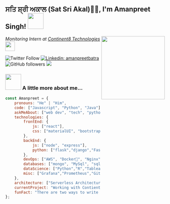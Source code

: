 <h2>ਸਤਿ ਸ਼੍ਰੀ ਅਕਾਲ (Sat Sri Akal)🙏🏻, I'm Amanpreet Singh! <img src="https://media.giphy.com/media/12oufCB0MyZ1Go/giphy.gif" width="50"></h2>
<img align='right' src="https://media.giphy.com/media/SHjOSDkKZ18qOHA5B5/giphy.gif" width="200">
<p><em>Monitoring Intern at <a href="http://www.continent8.com">Continent8 Technologies</a><img src="https://media.giphy.com/media/WUlplcMpOCEmTGBtBW/giphy.gif" width="30"> 
</em></p>

![Twitter Follow](https://img.shields.io/twitter/follow/ammy_batra23?label=Follow)
[![Linkedin: amanpreetbatra](https://img.shields.io/badge/Amanpreet-blue?style=flat-square&logo=Linkedin&logoColor=white&link=https://www.linkedin.com/in/amanpreetbatra/)](https://www.linkedin.com/in/amanpreetbatra/)
![GitHub followers](https://img.shields.io/github/followers/amanpreetbatra?label=Follow&style=social)
![](https://visitor-badge.glitch.me/badge?page_id=amanpreetbatra.amanpreetbatra)

[//]: # (![Waka Readme]&#40;https://github.com/amanpreetbatra/amanpreetbatra/workflows/Waka%20Readme/badge.svg&#41;)

[//]: # (👇 Hit in your console or terminal to connect with me.)

[//]: # ()
[//]: # (```bash)

[//]: # (npx anmol)

[//]: # (```)

### <img src="https://media.giphy.com/media/VgCDAzcKvsR6OM0uWg/giphy.gif" width="50"> A little more about me...  

```javascript
const Amanpreet = {
    pronouns: "He" | "Him",
    code: ["Javascript", "Python", "Java"],
    askMeAbout: ["web dev", "tech", "python", "monitoring"],
    technologies: {
        frontEnd: {
            js: ["react"],
            css: ["materialUI", "bootstrap"]
        },
        backEnd: {
            js: ["node", "express"],
            python: ["flask","django","FastAPI"]
        },
        devOps: ["AWS", "Docker🐳", "Nginx"],
        databases: ["mongo", "MySql", "sqlite","PostgreSQL","influxdb"],
        dataScience: ["Python","R","Tableau","Pandas","Numpy","Matplotlib","Seaborn","Plotly","Dash","Jupyter Notebook"],
        misc: ["Grafana","Prometheus","Git","GitHub","Linux","Windows"]
    },
    architecture: ["Serverless Architecture", "Progressive web applications", "Single page applications"],
    currentProject: "Working with Contient8 Technologies to build a world class monitoring system",
    funFact: "There are two ways to write error-free programs; only the third one works"
};
```

[//]: # (<img src="https://media.giphy.com/media/LnQjpWaON8nhr21vNW/giphy.gif" width="60"> <em><b>I love connecting with different people</b> so if you want to say <b>hi, I'll be happy to meet you more!</b> 😊</em>)

[//]: # ()
[//]: # (---)

[//]: # (<!--START_SECTION:waka-->)

[//]: # (![Profile Views]&#40;http://img.shields.io/badge/Profile%20Views-1621-blue&#41;)

[//]: # ()
[//]: # (![Lines of code]&#40;https://img.shields.io/badge/From%20Hello%20World%20I%27ve%20Written-2.9%20million%20lines%20of%20code-blue&#41;)

[//]: # ()
[//]: # (**🐱 My Github Data** )

[//]: # ()
[//]: # (> 🏆 598 Contributions in the Year 2020)

[//]: # ( > )

[//]: # (> 📦 340.7 kB Used in Github's Storage )

[//]: # ( > )

[//]: # (> 💼 Opted to Hire)

[//]: # ( > )

[//]: # (> 📜 33 Public Repositories)

[//]: # ( > )

[//]: # (> 🔑 16 Private Repositories )

[//]: # ()
[//]: # (**I'm a Night 🦉** )

[//]: # ()
[//]: # (```text)

[//]: # (🌞 Morning    71 commits     ███░░░░░░░░░░░░░░░░░░░░░░   14.64% )

[//]: # (🌆 Daytime    153 commits    ████████░░░░░░░░░░░░░░░░░   31.55% )

[//]: # (🌃 Evening    150 commits    ███████░░░░░░░░░░░░░░░░░░   30.93% )

[//]: # (🌙 Night      111 commits    █████░░░░░░░░░░░░░░░░░░░░   22.89%)

[//]: # ()
[//]: # (```)

[//]: # (📅 **I'm Most Productive on Sunday** )

[//]: # ()
[//]: # (```text)

[//]: # (Monday       75 commits     ███░░░░░░░░░░░░░░░░░░░░░░   15.46% )

[//]: # (Tuesday      55 commits     ██░░░░░░░░░░░░░░░░░░░░░░░   11.34% )

[//]: # (Wednesday    52 commits     ██░░░░░░░░░░░░░░░░░░░░░░░   10.72% )

[//]: # (Thursday     77 commits     ████░░░░░░░░░░░░░░░░░░░░░   15.88% )

[//]: # (Friday       66 commits     ███░░░░░░░░░░░░░░░░░░░░░░   13.61% )

[//]: # (Saturday     59 commits     ███░░░░░░░░░░░░░░░░░░░░░░   12.16% )

[//]: # (Sunday       101 commits    █████░░░░░░░░░░░░░░░░░░░░   20.82%)

[//]: # ()
[//]: # (```)

[//]: # ()
[//]: # ()
[//]: # (📊 **This Week I Spent My Time On** )

[//]: # ()
[//]: # (```text)

[//]: # (⌚︎ Time Zone: Asia/Kolkata)

[//]: # ()
[//]: # (💬 Programming Languages: )

[//]: # (Vue.js                   5 hrs 35 mins       ████████░░░░░░░░░░░░░░░░░   34.87% )

[//]: # (JavaScript               4 hrs 7 mins        ██████░░░░░░░░░░░░░░░░░░░   25.69% )

[//]: # (Python                   3 hrs               ████░░░░░░░░░░░░░░░░░░░░░   18.72% )

[//]: # (JSON                     1 hr 22 mins        ██░░░░░░░░░░░░░░░░░░░░░░░   8.55% )

[//]: # (Markdown                 47 mins             █░░░░░░░░░░░░░░░░░░░░░░░░   4.96%)

[//]: # ()
[//]: # (🔥 Editors: )

[//]: # (WebStorm                 12 hrs 36 mins      ███████████████████░░░░░░   78.58% )

[//]: # (PyCharm                  3 hrs 5 mins        ████░░░░░░░░░░░░░░░░░░░░░   19.27% )

[//]: # (Android Studio           20 mins             ░░░░░░░░░░░░░░░░░░░░░░░░░   2.16%)

[//]: # ()
[//]: # (💻 Operating System: )

[//]: # (Windows                  16 hrs 2 mins       █████████████████████████   100.0%)

[//]: # ()
[//]: # (```)

[//]: # ()
[//]: # (**I Mostly Code in Vue** )

[//]: # ()
[//]: # (```text)

[//]: # (Vue                      11 repos            ███████░░░░░░░░░░░░░░░░░░   28.21% )

[//]: # (JavaScript               8 repos             █████░░░░░░░░░░░░░░░░░░░░   20.51% )

[//]: # (Java                     6 repos             ███░░░░░░░░░░░░░░░░░░░░░░   15.38% )

[//]: # (Dart                     3 repos             ██░░░░░░░░░░░░░░░░░░░░░░░   7.69% )

[//]: # (PHP                      3 repos             ██░░░░░░░░░░░░░░░░░░░░░░░   7.69%)

[//]: # ()
[//]: # (```)

[//]: # ()
[//]: # ()
[//]: # (**Timeline**)

[//]: # ()
[//]: # (![Chart not found]&#40;https://github.com/anmol098/anmol098/blob/master/charts/bar_graph.png&#41; )

[//]: # ()
[//]: # ()
[//]: # (<!--END_SECTION:waka-->)

[//]: # ()
[//]: # (**These Readme stats are generated using github action [awesome-readme-stats]&#40;https://github.com/anmol098/waka-readme-stats&#41;**)

[//]: # ()
[//]: # (-----)

[//]: # (Credits: [anmol098]&#40;https://github.com/anmol098&#41;)

[//]: # ()
[//]: # (Last Edited on: 30/08/2020)

[//]: # ()
